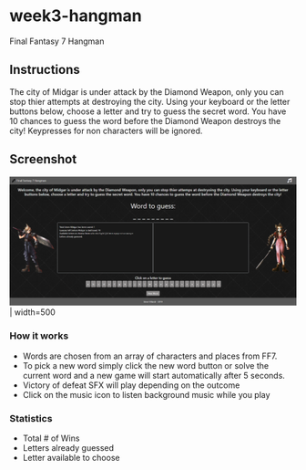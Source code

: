 # week3-hangman
Final Fantasy 7 Hangman

## Instructions
The city of Midgar is under attack by the Diamond Weapon, only you can stop thier attempts at destroying the city. Using your keyboard or the letter buttons below, choose a letter and try to guess the secret word. You have 10 chances to guess the word before the Diamond Weapon destroys the city! Keypresses for non characters will be ignored.

## Screenshot
![image](/assets/images/hangman.png) | width=500

### How it works
- Words are chosen from an array of characters and places from FF7.
- To pick a new word simply click the new word button or solve the current word and a new game will start automatically after 5 seconds.
- Victory of defeat SFX will play depending on the outcome 
- Click on the music icon to listen background music while you play

### Statistics
- Total # of Wins
- Letters already guessed
- Letter available to choose

